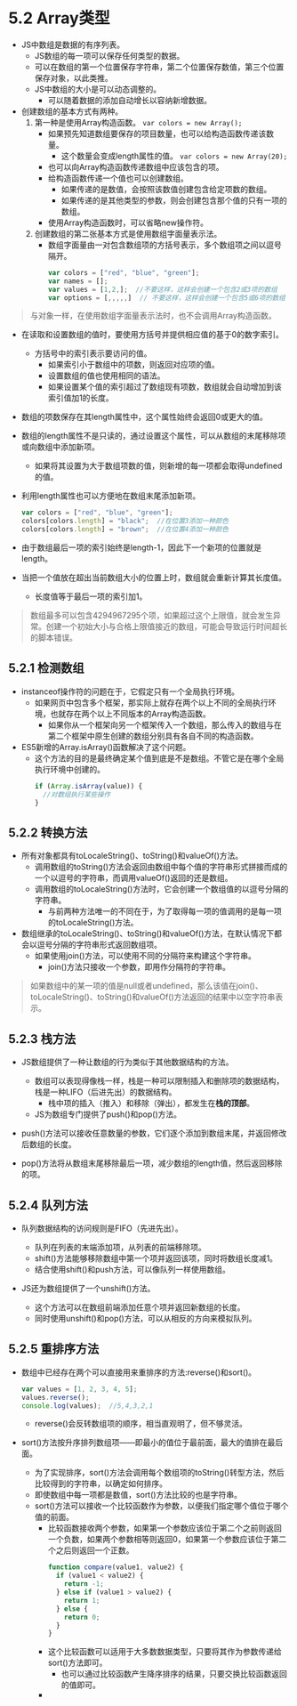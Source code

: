 # 5.2 Array类型

- JS中数组是数据的有序列表。
  - JS数组的每一项可以保存任何类型的数据。
  - 可以在数组的第一个位置保存字符串，第二个位置保存数值，第三个位置保存对象，以此类推。
  - JS中数组的大小是可以动态调整的。
    - 可以随着数据的添加自动增长以容纳新增数据。
- 创建数组的基本方式有两种。
  1. 第一种是使用Array构造函数。
    `var colors = new Array();`
      - 如果预先知道数组要保存的项目数量，也可以给构造函数传递该数量。
        - 这个数量会变成length属性的值。
          `var colors = new Array(20);`
      - 也可以向Array构造函数传递数组中应该包含的项。
      - 给构造函数传递一个值也可以创建数组。
        - 如果传递的是数值，会按照该数值创建包含给定项数的数组。
        - 如果传递的是其他类型的参数，则会创建包含那个值的只有一项的数组。
      - 使用Array构造函数时，可以省略new操作符。
  2. 创建数组的第二张基本方式是使用数组字面量表示法。
      - 数组字面量由一对包含数组项的方括号表示，多个数组项之间以逗号隔开。
        ```js
        var colors = ["red", "blue", "green"];
        var names = [];
        var values = [1,2,];  //不要这样，这样会创建一个包含2或3项的数组
        var options = [,,,,,]  // 不要这样，这样会创建一个包含5或6项的数组
        ```
> 与对象一样，在使用数组字面量表示法时，也不会调用Array构造函数。

- 在读取和设置数组的值时，要使用方括号并提供相应值的基于0的数字索引。
  - 方括号中的索引表示要访问的值。
    - 如果索引小于数组中的项数，则返回对应项的值。
    - 设置数组的值也使用相同的语法。
    - 如果设置某个值的索引超过了数组现有项数，数组就会自动增加到该索引值加1的长度。
- 数组的项数保存在其length属性中，这个属性始终会返回0或更大的值。

- 数组的length属性不是只读的，通过设置这个属性，可以从数组的末尾移除项或向数组中添加新项。
  - 如果将其设置为大于数组项数的值，则新增的每一项都会取得undefined的值。
- 利用length属性也可以方便地在数组末尾添加新项。

  ```js
  var colors = ["red", "blue", "green"];
  colors[colors.length] = "black";  //在位置3添加一种颜色
  colors[colors.length] = "brown";  //在位置4添加一种颜色

- 由于数组最后一项的索引始终是length-1，因此下一个新项的位置就是length。

- 当把一个值放在超出当前数组大小的位置上时，数组就会重新计算其长度值。
  - 长度值等于最后一项的索引加1。

> 数组最多可以包含4294967295个项，如果超过这个上限值，就会发生异常。创建一个初始大小与合格上限值接近的数组，可能会导致运行时间超长的脚本错误。

## 5.2.1 检测数组

- instanceof操作符的问题在于，它假定只有一个全局执行环境。
  - 如果网页中包含多个框架，那实际上就存在两个以上不同的全局执行环境，也就存在两个以上不同版本的Array构造函数。
    - 如果你从一个框架向另一个框架传入一个数组，那么传入的数组与在第二个框架中原生创建的数组分别具有各自不同的构造函数。
- ES5新增的Array.isArray()函数解决了这个问题。
  - 这个方法的目的是最终确定某个值到底是不是数组。不管它是在哪个全局执行环境中创建的。
    ```js
    if (Array.isArray(value)) {
      //对数组执行某些操作
    }
    ```

## 5.2.2 转换方法

- 所有对象都具有toLocaleString()、toString()和valueOf()方法。
  - 调用数组的toString()方法会返回由数组中每个值的字符串形式拼接而成的一个以逗号的字符串，而调用valueOf()返回的还是数组。
  - 调用数组的toLocaleString()方法时，它会创建一个数组值的以逗号分隔的字符串。
    - 与前两种方法唯一的不同在于，为了取得每一项的值调用的是每一项的toLocaleString()方法。
- 数组继承的toLocaleString()、toString()和valueOf()方法，在默认情况下都会以逗号分隔的字符串形式返回数组项。
  - 如果使用join()方法，可以使用不同的分隔符来构建这个字符串。
    - join()方法只接收一个参数，即用作分隔符的字符串。
> 如果数组中的某一项的值是null或者undefined，那么该值在join()、toLocaleString()、toString()和valueOf()方法返回的结果中以空字符串表示。

## 5.2.3 栈方法

- JS数组提供了一种让数组的行为类似于其他数据结构的方法。
  - 数组可以表现得像栈一样，栈是一种可以限制插入和删除项的数据结构，栈是一种LIFO（后进先出）的数据结构。
    - 栈中项的插入（推入）和移除（弹出），都发生在**栈的顶部**。
  - JS为数组专门提供了push()和pop()方法。
- push()方法可以接收任意数量的参数，它们逐个添加到数组末尾，并返回修改后数组的长度。

- pop()方法将从数组末尾移除最后一项，减少数组的length值，然后返回移除的项。

## 5.2.4 队列方法

- 队列数据结构的访问规则是FIFO（先进先出）。
  - 队列在列表的末端添加项，从列表的前端移除项。
  - shift()方法能够移除数组中第一个项并返回该项，同时将数组长度减1。
  - 结合使用shift()和push方法，可以像队列一样使用数组。

- JS还为数组提供了一个unshift()方法。
  - 这个方法可以在数组前端添加任意个项并返回新数组的长度。
  - 同时使用unshift()和pop()方法，可以从相反的方向来模拟队列。

## 5.2.5 重排序方法

- 数组中已经存在两个可以直接用来重排序的方法:reverse()和sort()。
    ```js
    var values = [1, 2, 3, 4, 5];
    values.reverse();
    console.log(values);  //5,4,3,2,1
    ```
  - reverse()会反转数组项的顺序，相当直观明了，但不够灵活。

- sort()方法按升序排列数组项——即最小的值位于最前面，最大的值排在最后面。
  - 为了实现排序，sort()方法会调用每个数组项的toString()转型方法，然后比较得到的字符串，以确定如何排序。
  - 即使数组中每一项都是数值，sort()方法比较的也是字符串。
  - sort()方法可以接收一个比较函数作为参数，以便我们指定哪个值位于哪个值的前面。
    - 比较函数接收两个参数，如果第一个参数应该位于第二个之前则返回一个负数，如果两个参数相等则返回0，如果第一个参数应该位于第二个之后则返回一个正数。
      ```js
      function compare(value1, value2) {
        if (value1 < value2) {
          return -1;
        } else if (value1 > value2) {
          return 1;
        } else {
          return 0;
        }
      }
      ```
    - 这个比较函数可以适用于大多数数据类型，只要将其作为参数传递给sort()方法即可。
      - 也可以通过比较函数产生降序排序的结果，只要交换比较函数返回的值即可。
    - 